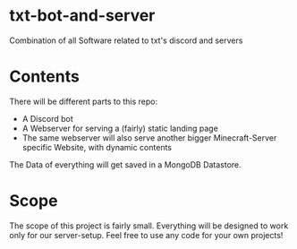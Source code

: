 # txt-bot-and-server
Combination of all Software related to txt's discord and servers

# Contents

There will be different parts to this repo:
- A Discord bot
- A Webserver for serving a (fairly) static landing page
- The same webserver will also serve another bigger Minecraft-Server specific Website, with dynamic contents

The Data of everything will get saved in a MongoDB Datastore.

# Scope

The scope of this project is fairly small. Everything will be designed to work only for our server-setup. 
Feel free to use any code for your own projects!